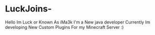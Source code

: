 # LuckJoins-
Hello Im Luck or Known As iMa3k I'm a New java developer Currently Im developing New Custom Plugins For my Minecraft Server :) 
